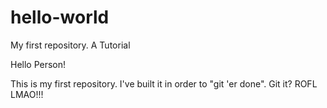 # hello-world
My first repository. A Tutorial

Hello Person!

This is my first repository. I've built it in order to "git 'er done". Git it? ROFL LMAO!!!
